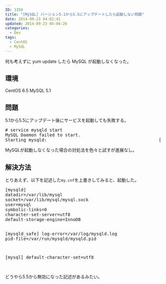 ```yaml
---
ID: 1359
title: "[MySQL] バージョン5.1から5.5にアップデートしたら起動しない問題"
date: 2014-09-23 04:02:41
updated: 2014-09-23 04:04:26
categories:
  - Dev
tags:
  - CentOS
  - MySQL
---
```


何も考えずに yum update したら MySQL が起動しなくなった。

<!--more-->
<h2>環境</h2>
CentOS 6.5
MySQL 5.1
<h2>問題</h2>
5.1から5.5にアップデート後にサービスを起動しても失敗する。
<pre class="prettyprint"># service mysqld start
MySQL Daemon failed to start.
Starting mysqld:                                           [FAILED]</pre>
MySQLが起動しなくなった場合の対処法を色々と試すが進展なし。
<h2>解決方法</h2>
とりあえず、以下を記述した<code>my.cnf</code>を上書きしてみると、起動した。
<pre>[mysqld]
datadir=/var/lib/mysql
socket=/var/lib/mysql/mysql.sock
user=mysql
symbolic-links=0
character-set-server=utf8
default-storage-engine=InnoDB

[mysqld_safe]
log-error=/var/log/mysqld.log
pid-file=/var/run/mysqld/mysqld.pid

[mysql]
default-character-set=utf8

</pre>
どうやら5.5から無効になった記述があるみたい。
